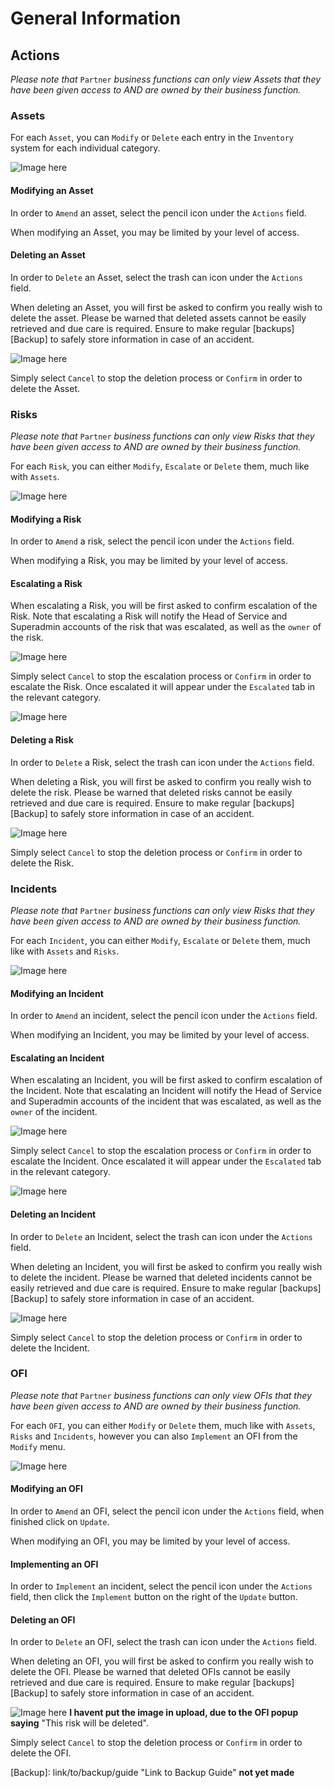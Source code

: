 # General Information

## Actions

*Please note that* `Partner` *business functions can only view Assets that they have been given access to AND are owned by their business function.*

### Assets

For each `Asset`, you can `Modify` or `Delete` each entry in the `Inventory` system for each individual category.

![Image here](https://imssystems.tech/assets/images/docs/img.png "Asset Actions (Amend, Delete).png")

#### Modifying an Asset

In order to `Amend` an asset, select the pencil icon under the `Actions` field.

When modifying an Asset, you may be limited by your level of access.

#### Deleting an Asset

In order to `Delete` an Asset, select the trash can icon under the `Actions` field.

When deleting an Asset, you will first be asked to confirm you really wish to delete the asset. Please be warned that deleted assets cannot be easily retrieved and due care is required. Ensure to make regular [backups][Backup] to safely store information in case of an accident.

![Image here](https://imssystems.tech/assets/images/docs/img.png "Asset Delete Confirmation.png")

Simply select `Cancel` to stop the deletion process or `Confirm` in order to delete the Asset.

### Risks

*Please note that* `Partner` *business functions can only view Risks that they have been given access to AND are owned by their business function.*

For each `Risk`, you can either `Modify`, `Escalate` or `Delete` them, much like with `Assets`.

![Image here](https://imssystems.tech/assets/images/docs/img.png "Risk Actions (Amend, Escalate, Delete).png")

#### Modifying a Risk

In order to `Amend` a risk, select the pencil icon under the `Actions` field.

When modifying a Risk, you may be limited by your level of access.

#### Escalating a Risk

When escalating a Risk, you will be first asked to confirm escalation of the Risk. Note that escalating a Risk will notify the Head of Service and Superadmin accounts of the risk that was escalated, as well as the `owner` of the risk.

![Image here](https://imssystems.tech/assets/images/docs/img.png "Risk Escalation Confirmation.png")

Simply select `Cancel` to stop the escalation process or `Confirm` in order to escalate the Risk. Once escalated it will appear under the `Escalated` tab in the relevant category.

![Image here](https://imssystems.tech/assets/images/docs/img.png "Risk Escalation Location.png")
 
#### Deleting a Risk

In order to `Delete` a Risk, select the trash can icon under the `Actions` field.

When deleting a Risk, you will first be asked to confirm you really wish to delete the risk. Please be warned that deleted risks cannot be easily retrieved and due care is required. Ensure to make regular [backups][Backup] to safely store information in case of an accident.

![Image here](https://imssystems.tech/assets/images/docs/img.png "Risk Delete Confirmation.png")
 
Simply select `Cancel` to stop the deletion process or `Confirm` in order to delete the Risk.

### Incidents

*Please note that* `Partner` *business functions can only view Risks that they have been given access to AND are owned by their business function.*

For each `Incident`, you can either `Modify`, `Escalate` or `Delete` them, much like with `Assets` and `Risks`.

![Image here](https://imssystems.tech/assets/images/docs/img.png "Incident Actions (Amend, Escalate, Delete).png")

#### Modifying an Incident

In order to `Amend` an incident, select the pencil icon under the `Actions` field.

When modifying an Incident, you may be limited by your level of access.

#### Escalating an Incident

When escalating an Incident, you will be first asked to confirm escalation of the Incident. Note that escalating an Incident will notify the Head of Service and Superadmin accounts of the incident that was escalated, as well as the `owner` of the incident.

![Image here](https://imssystems.tech/assets/images/docs/img.png "Incident Escalation Confirmation.png")

Simply select `Cancel` to stop the escalation process or `Confirm` in order to escalate the Incident. Once escalated it will appear under the `Escalated` tab in the relevant category.

![Image here](https://imssystems.tech/assets/images/docs/img.png "Incident Escalation Location.png")

#### Deleting an Incident

In order to `Delete` an Incident, select the trash can icon under the `Actions` field.

When deleting an Incident, you will first be asked to confirm you really wish to delete the incident. Please be warned that deleted incidents cannot be easily retrieved and due care is required. Ensure to make regular [backups][Backup] to safely store information in case of an accident.

![Image here](https://imssystems.tech/assets/images/docs/img.png "Incident Delete Confirmation.png")
 
Simply select `Cancel` to stop the deletion process or `Confirm` in order to delete the Incident.

### OFI

*Please note that* `Partner` *business functions can only view OFIs that they have been given access to AND are owned by their business function.*

For each `OFI`, you can either `Modify` or `Delete` them, much like with `Assets`, `Risks` and `Incidents`, however you can also `Implement` an OFI from the `Modify` menu.

![Image here](https://imssystems.tech/assets/images/docs/img.png "OFI Actions (Amend, Delete).png")

#### Modifying an OFI

In order to `Amend` an OFI, select the pencil icon under the `Actions` field, when finished click on `Update`.

When modifying an OFI, you may be limited by your level of access.

#### Implementing an OFI

In order to `Implement` an incident, select the pencil icon under the `Actions` field, then click the `Implement` button on the right of the `Update` button.

#### Deleting an OFI

In order to `Delete` an OFI, select the trash can icon under the `Actions` field.

When deleting an OFI, you will first be asked to confirm you really wish to delete the OFI. Please be warned that deleted OFIs cannot be easily retrieved and due care is required. Ensure to make regular [backups][Backup] to safely store information in case of an accident.

![Image here](https://imssystems.tech/assets/images/docs/img.png "OFI Delete Confirmation.png")
**I havent put the image in upload, due to the OFI popup saying** "This risk will be deleted".

 
Simply select `Cancel` to stop the deletion process or `Confirm` in order to delete the OFI.















[Backup]: link/to/backup/guide "Link to Backup Guide" **not yet made**